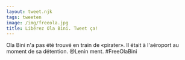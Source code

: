 ```yaml
---
layout: tweet.njk
tags: tweeten
image: /img/freeola.jpg
title: Libérez Ola Bini. Tweet ça!
---
```

Ola Bini n'a pas été trouvé en train de «pirater». Il était à l'aéroport 
au moment de sa détention. @Lenin ment. #FreeOlaBini
